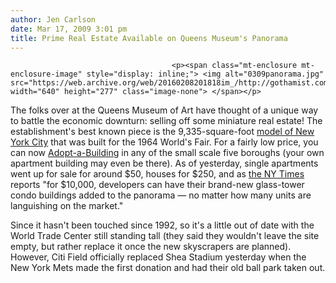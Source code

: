 ```yaml
---
author: Jen Carlson
date: Mar 17, 2009 3:01 pm
title: Prime Real Estate Available on Queens Museum's Panorama
---
```


	
										<p><span class="mt-enclosure mt-enclosure-image" style="display: inline;"> <img alt="0309panorama.jpg" src="https://web.archive.org/web/20160208201818im_/http://gothamist.com/attachments/arts_jen/0309panorama.jpg" width="640" height="277" class="image-none"> </span></p>

<p>The folks over at the Queens Museum of Art have thought of a unique way to battle the economic downturn: selling off some miniature real estate! The establishment&apos;s best known piece is the 9,335-square-foot <a href="https://web.archive.org/web/20160208201818/http://www.queensmuseum.org/panorama/">model of New York City</a> that was built for the 1964 World&apos;s Fair. For a fairly low price, you can now <a href="https://web.archive.org/web/20160208201818/http://www.queensmuseum.org/adoptabuilding.htm">Adopt-a-Building</a> in any of the small scale five boroughs (your own apartment building may even be there). As of yesterday, single apartments went up for sale for around $50, houses for $250, and as <a href="https://web.archive.org/web/20160208201818/http://www.nytimes.com/2009/03/17/nyregion/17museum.html?ref=nyregion">the NY Times</a> reports &quot;for $10,000, developers can have their brand-new glass-tower condo buildings added to the panorama &#x2014; no matter how many units are languishing on the market.&quot; </p>

<p>Since it hasn&apos;t been touched since 1992, so it&apos;s a little out of date with the World Trade Center still standing tall (they said they wouldn&apos;t leave the site empty, but rather replace it once the new skyscrapers are planned). However, Citi Field officially replaced Shea Stadium yesterday when the New York Mets made the first donation and had their old ball park taken out.</p>					
										
									
				